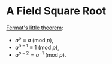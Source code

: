 # A Field Square Root

[Fermat's little theorem](https://en.wikipedia.org/wiki/Fermat%27s_little_theorem):

- $a^p ≡ a \ (\text{mod} \ p)$,
- $a^{p-1} ≡ 1 \ (\text{mod} \ p)$,
- $a^{p-2} = a^{-1} \ (\text{mod} \ p)$.

